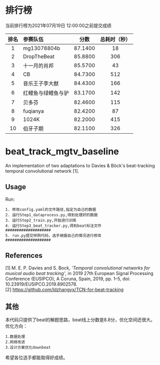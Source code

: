 # 排行榜
当前排行榜为2021年07月19日 12:00:00之前提交成绩  

| 排名 | 参赛队伍 | 分数 | 总耗时（秒） |
| :----:| :---- | :----: | :----: |
| 1 | mg13078804b | 87.1400 | 18 |
| 2 | DropTheBeat | 85.8800 | 306 |
| 3 | 十一月的肖邦 | 85.5700 | 43 |
| 4 | CB | 84.7300 | 512 |
| 5 | 音乐王子李大猷 | 84.4300 | 166 |
| 6 | 红鲤鱼与绿鲤鱼与驴 | 83.1700 | 142 |
| 7 | 贝多芬 | 82.4600 | 115 |
| 8 | fuqianya | 82.4200 | 87 |
| 9 | 1024K | 82.2000 | 415 |
| 10 | 伯牙子期 | 82.1100 | 326 |


# beat_track_mgtv_baseline

An implementation of two adaptations to Davies &amp; Böck's beat-tracking temporal convolutional network [1].

## Usage

Run:
```
1. 修改config.yaml的文件路径,指定为自己的数据  
2. 运行Step1_dataprocess.py,得到处理好的数据
3. 运行Step2_train.py,开始进行训练
4. 运行Step3_beat_tracker.py,得到beat标注文件
####################
5. run.py提交样例代码，选手根据自己的情况进行修改
####################
```

## References

[1] M. E. P. Davies and S. Bock, _‘Temporal convolutional networks for musical audio beat tracking’_, in 2019 27th European Signal Processing Conference (EUSIPCO), A Coruna, Spain, 2019, pp. 1–5, doi: 10.23919/EUSIPCO.2019.8902578.    
[2] https://github.com/ldzhangyx/TCN-for-beat-tracking  

## 其他  

本代码只提供了beat的解题思路，beat线上分数是8.8分，优化空间还很大。  
优化方向： 
```
1.数据处理  
2.网络改进  
3.设计方案优化downbeat
```
希望各位选手都能取得好成绩。
